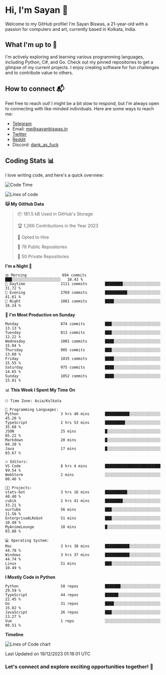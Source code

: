 # Hi, I'm Sayan 👋

Welcome to my GitHub profile! I'm Sayan Biswas, a 21-year-old with a passion for computers and art, currently based in Kolkata, India.

## What I'm up to 🚀

I'm actively exploring and learning various programming languages, including Python, C#, and Go. Check out my pinned repositories to get a glimpse of my current projects. I enjoy creating software for fun challenges and to contribute value to others.

## How to connect 📬

Feel free to reach out! I might be a bit slow to respond, but I'm always open to connecting with like-minded individuals. Here are some ways to reach me:

- [Telegram](https://t.me/dank_as_fuck)
- Email: [me@sayanbiswas.in](mailto:me@sayanbiswas.in)
- [Twitter](https://twitter.com/TheDankDel)
- [Reddit](https://www.reddit.com/user/dank_as_fuck_/)
- Discord: [dank_as_fuck](https://discordapp.com/users/506536929152466945)

## Coding Stats 📊

I love writing code, and here's a quick overview:

<!--START_SECTION:waka-->
![Code Time](http://img.shields.io/badge/Code%20Time-1%2C340%20hrs%2053%20mins-blue)

![Lines of code](https://img.shields.io/badge/From%20Hello%20World%20I%27ve%20Written-6.5%20million%20lines%20of%20code-blue)

**🐱 My GitHub Data** 

> 📦 181.5 kB Used in GitHub's Storage 
 > 
> 🏆 1,266 Contributions in the Year 2023
 > 
> 💼 Opted to Hire
 > 
> 📜 78 Public Repositories 
 > 
> 🔑 50 Private Repositories 
 > 
**I'm a Night 🦉** 

```text
🌞 Morning                694 commits         ███░░░░░░░░░░░░░░░░░░░░░░   10.43 % 
🌆 Daytime                2111 commits        ████████░░░░░░░░░░░░░░░░░   31.72 % 
🌃 Evening                2769 commits        ██████████░░░░░░░░░░░░░░░   41.61 % 
🌙 Night                  1081 commits        ████░░░░░░░░░░░░░░░░░░░░░   16.24 % 
```
📅 **I'm Most Productive on Sunday** 

```text
Monday                   874 commits         ███░░░░░░░░░░░░░░░░░░░░░░   13.13 % 
Tuesday                  813 commits         ███░░░░░░░░░░░░░░░░░░░░░░   12.22 % 
Wednesday                1001 commits        ████░░░░░░░░░░░░░░░░░░░░░   15.04 % 
Thursday                 905 commits         ███░░░░░░░░░░░░░░░░░░░░░░   13.60 % 
Friday                   1035 commits        ████░░░░░░░░░░░░░░░░░░░░░   15.55 % 
Saturday                 975 commits         ████░░░░░░░░░░░░░░░░░░░░░   14.65 % 
Sunday                   1052 commits        ████░░░░░░░░░░░░░░░░░░░░░   15.81 % 
```


📊 **This Week I Spent My Time On** 

```text
🕑︎ Time Zone: Asia/Kolkata

💬 Programming Languages: 
Python                   3 hrs 40 mins       ███████████░░░░░░░░░░░░░░   45.20 % 
TypeScript               2 hrs 53 mins       █████████░░░░░░░░░░░░░░░░   35.68 % 
JSON                     25 mins             █░░░░░░░░░░░░░░░░░░░░░░░░   05.22 % 
Markdown                 20 mins             █░░░░░░░░░░░░░░░░░░░░░░░░   04.20 % 
Java                     17 mins             █░░░░░░░░░░░░░░░░░░░░░░░░   03.67 % 

🔥 Editors: 
VS Code                  8 hrs 4 mins        █████████████████████████   99.54 % 
WebStorm                 2 mins              ░░░░░░░░░░░░░░░░░░░░░░░░░   00.46 % 

🐱‍💻 Projects: 
stats-bot                3 hrs 16 mins       ██████████░░░░░░░░░░░░░░░   40.40 % 
cubik                    2 hrs 41 mins       ████████░░░░░░░░░░░░░░░░░   33.21 % 
ourtube                  56 mins             ███░░░░░░░░░░░░░░░░░░░░░░   11.56 % 
EnterpriseALRobot        51 mins             ███░░░░░░░░░░░░░░░░░░░░░░   10.49 % 
MyAnimeLounge            18 mins             █░░░░░░░░░░░░░░░░░░░░░░░░   03.88 % 

💻 Operating System: 
Mac                      3 hrs 38 mins       ███████████░░░░░░░░░░░░░░   44.78 % 
Windows                  3 hrs 37 mins       ███████████░░░░░░░░░░░░░░   44.74 % 
Linux                    51 mins             ███░░░░░░░░░░░░░░░░░░░░░░   10.49 % 
```

**I Mostly Code in Python** 

```text
Python                   58 repos            ███████░░░░░░░░░░░░░░░░░░   29.59 % 
TypeScript               44 repos            ██████░░░░░░░░░░░░░░░░░░░   22.45 % 
Go                       31 repos            ████░░░░░░░░░░░░░░░░░░░░░   15.82 % 
JavaScript               26 repos            ███░░░░░░░░░░░░░░░░░░░░░░   13.27 % 
Vue                      1 repo              ░░░░░░░░░░░░░░░░░░░░░░░░░   00.51 % 
```



**Timeline**

![Lines of Code chart](https://raw.githubusercontent.com/Dank-del/Dank-del/main/assets/bar_graph.png)


 Last Updated on 19/12/2023 01:16:01 UTC
<!--END_SECTION:waka-->

### Let's connect and explore exciting opportunities together! 🚀
